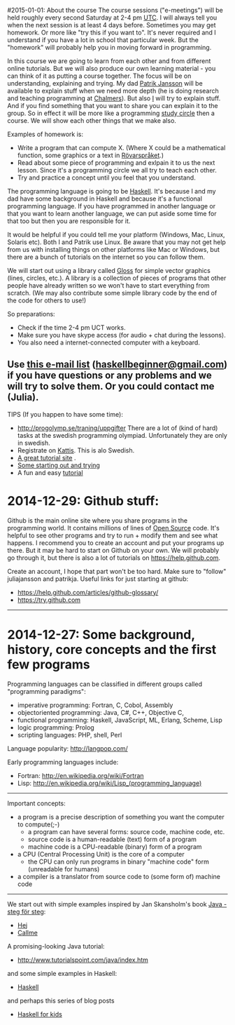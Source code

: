 #2015-01-01: About the course
The course sessions ("e-meetings") will be held roughly every second Saturday at 2-4 pm [UTC](http://www.timeanddate.com/time/aboututc.html). I will always tell you when the next session is at least 4 days before. Sometimes you may get homework. Or more like "try this if you want to". It's never required and I understand if you have a lot in school that particular week. But the "homework" will probably help you in moving forward in programming.

In this course we are going to learn from each other and from different online tutorials. But we will also produce our own learning material - you can think of it as putting a course together. The focus will be on understanding, explaining and trying. My dad [Patrik Jansson](https://github.com/patrikja) will be available to explain stuff when we need more depth (he is doing research and teaching programming at [Chalmers](www.chalmers.se)). But also [I](https://github.com/juliajansson) will try to explain stuff. And if you find something that you want to share you can explain it to the group. So in effect it will be more like a programming [study circle](http://en.wikipedia.org/wiki/Study_circle) then a course. We will show each other things that we make also.

Examples of homework is:
* Write a program that can compute X. (Where X could be a mathematical function, some graphics or a text in [Rövarspråket](http://en.wikipedia.org/wiki/R%C3%B6varspr%C3%A5ket).)
* Read about some piece of programming and exlpain it to us the next lesson. Since it's a programming circle we all try to teach each other.
* Try and practice a concept until you feel that you understand.

The programming language is going to be [Haskell](http://www.haskell.org/). It's because I and my dad have some background in Haskell and because it's a functional programming language. If you have programmed in another language or that you want to learn another language, we can put aside some time for that too but then you are responsible for it.

It would be helpful if you could tell me your platform (Windows, Mac, Linux, Solaris etc). Both I and Patrik use Linux. Be aware that you may not get help from us with installing things on other platforms like Mac or Windows, but there are a bunch of tutorials on the internet so you can follow them.

We will start out using a library called [Gloss](http://gloss.ouroborus.net/) for simple vector graphics (lines, circles, etc.). A library is a collection of pieces of programs that other people have already written so we won't have to start everything from scratch. (We may also contribute some simple library code by the end of the code for others to use!)

So preparations:
* Check if the time 2-4 pm UCT works.
* Make sure you have skype access (for audio + chat during the lessons).
* You also need a internet-connected computer with a keyboard. 

Use [this e-mail list](https://groups.google.com/forum/#!forum/haskellbeginner) (haskellbeginner@gmail.com) if you have questions or any problems and we will try to solve them. Or you could contact me (Julia).
--------------------------------
TIPS (If you happen to have some time):
* http://progolymp.se/traning/uppgifter There are a lot of (kind of hard) tasks at the swedish programming olympiad. Unfortunately they are only in swedish.
* Registrate on [Kattis](https://po.kattis.com/problems). This is alo Swedish.
* [A great tutorial site](https://www.fpcomplete.com/school) .
* [Some starting out and trying](http://learnyouahaskell.com/starting-out)
* A fun and easy [tutorial](tryhaskell.org)
 
# 2014-12-29: Github stuff:
Github is the main online site where you share programs in the programming world. It contains millions of lines of [Open Source](http://en.wikipedia.org/wiki/Open_source) code. It's helpful to see other programs and try to run + modify them and see what happens. I recommend you to create an account and put your programs up there. But it may be hard to start on Github on your own. We will probably go through it, but there is also a lot of tutorials on https://help.github.com.

Create an account, I hope that part won't be too hard. Make sure to "follow" juliajansson and patrikja. 
Useful links for just starting at github:

* https://help.github.com/articles/github-glossary/
* https://try.github.com

----------------

# 2014-12-27: Some background, history, core concepts and the first few programs

Programming languages can be classified in different groups called "programming paradigms":

* imperative programming: Fortran, C, Cobol, Assembly
* objectoriented programming: Java, C#, C++, Objective C, 
* functional programming: Haskell, JavaScript, ML, Erlang, Scheme, Lisp
* logic programming: Prolog
* scripting languages: PHP, shell, Perl

Language popularity: http://langpop.com/

Early programming languages include:

* Fortran: http://en.wikipedia.org/wiki/Fortran
* Lisp: http://en.wikipedia.org/wiki/Lisp_(programming_language)

----------------

Important concepts:

* a program is a precise description of something you want the computer to compute(;-)
    * a program can have several forms: source code, machine code, etc.
    * source code is a human-readable (text) form of a program
    * machine code is a CPU-readable (binary) form of a program
* a CPU (Central Processing Unit) is the core of a computer
    * the CPU can only run programs in binary "machine code" form (unreadable for humans)
* a compiler is a translator from source code to (some form of) machine code

----------------

We start out with simple examples inspired by Jan Skansholm's book [Java - steg för steg](http://skansholm.com/javasteg/):

* [Hej](https://github.com/patrikja/javabeginner/blob/master/javamapp/Hej.java)
* [Callme](https://github.com/patrikja/javabeginner/blob/master/javamapp/Callme.java)

A promising-looking Java tutorial:

* http://www.tutorialspoint.com/java/index.htm

and some simple examples in Haskell:

* [Haskell](https://github.com/juliajansson/haskellbeginner)

and perhaps this series of blog posts

* [Haskell for kids](https://cdsmith.wordpress.com/2011/08/16/haskell-for-kids-week-1/)


